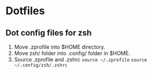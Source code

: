 # Dotfiles

## Dot config files for zsh

1. Move .zprofile into $HOME directory.
2. Move zsh/ folder into .config/ folder in $HOME.
3. Source .zprofile and .zshrc
```source ~/.zprofile``` ```source ~/.config/zsh/.zshrc```
